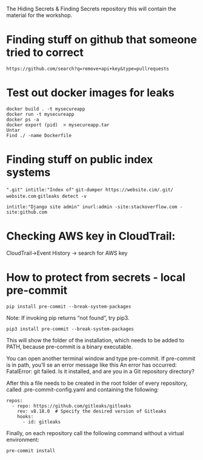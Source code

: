 The Hiding Secrets & Finding Secrets repository
this will contain the material for the workshop.


# Finding stuff on github that someone tried to correct
`https://github.com/search?q=remove+api+key&type=pullrequests`


# Test out docker images for leaks
```
docker build . -t mysecureapp
docker run -t mysecureapp
docker ps -a
docker export (pid)  > mysecureapp.tar
Untar
Find ./ -name Dockerfile
```

# Finding stuff on public index systems
`".git" intitle:"Index of"`
`git-dumper https://website.cim/.git/ website.com`
`gitleaks detect -v`

`intitle:"Django site admin" inurl:admin -site:stackoverflow.com -site:github.com`

# Checking AWS key in CloudTrail: 
CloudTrail->Event History -> search for AWS key


# How to protect from secrets - local pre-commit

`pip install pre-commit --break-system-packages`

Note: If invoking pip returns “not found”, try pip3.

`pip3 install pre-commit --break-system-packages`

This will show the folder of the installation, which needs to be added to PATH, because pre-commit is a binary executable.

You can open another terminal window and type pre-commit. If pre-commit is in path, you’ll se an error message like this An error has occurred: FatalError: git failed. Is it installed, and are you in a Git repository directory?

After this a file needs to be created in the root folder of every repository, called .pre-commit-config.yaml and containing the following:

```
repos:
  - repo: https://github.com/gitleaks/gitleaks
    rev: v8.18.0  # Specify the desired version of Gitleaks
    hooks:
      - id: gitleaks

```
Finally, on each repository call the following command without a virtual environment:

`pre-commit install`